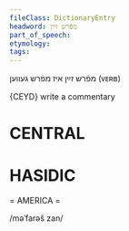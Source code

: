 ```yaml
---
fileClass: DictionaryEntry
headword: מפֿרש זײַן
part_of_speech: 
etymology: 
tags: 
---
```

מפֿרש זײַן
איז מפֿרש געווען
(ᴠᴇʀʙ)

{CEYD}
write a commentary

CENTRAL
========

HASIDIC
=======
= AMERICA = 

/məˈfarəš zan/